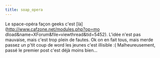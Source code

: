 ```yaml
---
title: soap_opera
---
```


Le space-opéra façon geeks c'est [là](http://www.cafzone.net/modules.php?op=mo
dload&name=XForum&file=viewthread&tid=5452). L'idée n'est pas mauvaise, mais
c'est trop plein de fautes. Ok on en fait tous, mais merde passez un p'tit
coup de word les jeunes c'est illisible :( Malheureusement, passé le premier
post c'est déjà moins bien...

